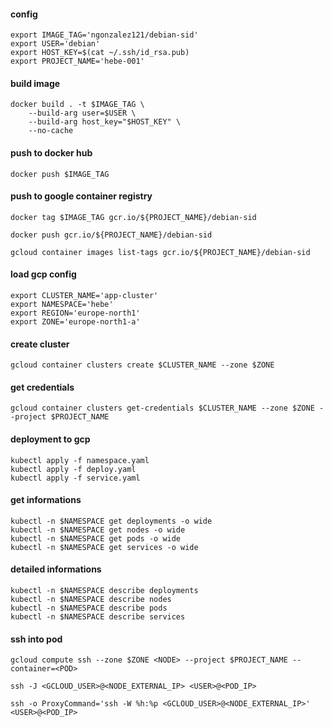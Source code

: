 #### config
```
export IMAGE_TAG='ngonzalez121/debian-sid'
export USER='debian'
export HOST_KEY=$(cat ~/.ssh/id_rsa.pub)
export PROJECT_NAME='hebe-001'
```

#### build image
```
docker build . -t $IMAGE_TAG \
	--build-arg user=$USER \
	--build-arg host_key="$HOST_KEY" \
	--no-cache
```

#### push to docker hub
```
docker push $IMAGE_TAG
```

#### push to google container registry
```
docker tag $IMAGE_TAG gcr.io/${PROJECT_NAME}/debian-sid
```

```
docker push gcr.io/${PROJECT_NAME}/debian-sid
```

```
gcloud container images list-tags gcr.io/${PROJECT_NAME}/debian-sid
```

#### load gcp config
```
export CLUSTER_NAME='app-cluster'
export NAMESPACE='hebe'
export REGION='europe-north1'
export ZONE='europe-north1-a'
```

#### create cluster
```
gcloud container clusters create $CLUSTER_NAME --zone $ZONE
```

#### get credentials
```
gcloud container clusters get-credentials $CLUSTER_NAME --zone $ZONE --project $PROJECT_NAME
```

#### deployment to gcp
```
kubectl apply -f namespace.yaml
kubectl apply -f deploy.yaml
kubectl apply -f service.yaml
```

#### get informations
```
kubectl -n $NAMESPACE get deployments -o wide
kubectl -n $NAMESPACE get nodes -o wide
kubectl -n $NAMESPACE get pods -o wide
kubectl -n $NAMESPACE get services -o wide
```

#### detailed informations
```
kubectl -n $NAMESPACE describe deployments
kubectl -n $NAMESPACE describe nodes
kubectl -n $NAMESPACE describe pods
kubectl -n $NAMESPACE describe services
```

#### ssh into pod
```
gcloud compute ssh --zone $ZONE <NODE> --project $PROJECT_NAME --container=<POD>
```

```
ssh -J <GCLOUD_USER>@<NODE_EXTERNAL_IP> <USER>@<POD_IP>
```

```
ssh -o ProxyCommand='ssh -W %h:%p <GCLOUD_USER>@<NODE_EXTERNAL_IP>' <USER>@<POD_IP>
```
